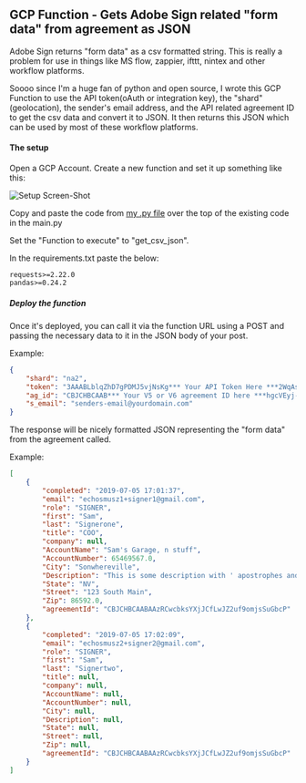 ## GCP Function - Gets Adobe Sign related "form data" from agreement as JSON

Adobe Sign returns "form data" as a csv formatted string.  This is really a problem for use in things like MS flow, zappier, ifttt, nintex and other workflow platforms. 

Soooo since I'm a huge fan of python and open source, I wrote this GCP Function to use the API token(oAuth or integration key), the "shard"(geolocation), the sender's email address, and the API related agreement ID to get the csv data and convert it to JSON.  It then returns this JSON which can be used by most of these workflow platforms.

#### The setup

Open a GCP Account.  Create a new function and set it up something like this:

![Setup Screen-Shot](https://www.evernote.com/shard/s517/sh/5fc307f9-b24e-4d8c-a494-f660c543862a/65be11a295780c42/res/140c36ab-0e6a-4544-beb1-9799a2675a44/skitch.png)

Copy and paste the code from [my .py file](https://github.com/skaboy71/Adobe-Sign-GCP-Functions-/blob/master/getFormDataCsvAs-JSON.py) over the top of the existing code in the main.py

Set the "Function to execute" to "get_csv_json".

In the requirements.txt paste the below:

```
requests>=2.22.0
pandas>=0.24.2
```

##### Deploy the function

Once it's deployed, you can call it via the function URL using a POST and passing the necessary data to it in the JSON body of your post.

Example:
```JSON
{
	"shard": "na2",
	"token": "3AAABLblqZhD7gPDMJ5vjNsKg*** Your API Token Here ***2WqAsaG1oYtllVLaHv9e",
	"ag_id": "CBJCHBCAAB*** Your V5 or V6 agreement ID here ***hgcVEyj-oI",
	"s_email": "senders-email@yourdomain.com"
}
```

The response will be nicely formatted JSON representing the "form data" from the agreement called.

Example:
```JSON
[
    {
        "completed": "2019-07-05 17:01:37",
        "email": "echosmusz1+signer1@gmail.com",
        "role": "SIGNER",
        "first": "Sam",
        "last": "Signerone",
        "title": "COO",
        "company": null,
        "AccountName": "Sam's Garage, n stuff",
        "AccountNumber": 65469567.0,
        "City": "Sonwhereville",
        "Description": "This is some description with ' apostrophes and , commas.",
        "State": "NV",
        "Street": "123 South Main",
        "Zip": 86592.0,
        "agreementId": "CBJCHBCAABAAzRCwcbksYXjJCfLwJZ2uf9omjsSuGbcP"
    },
    {
        "completed": "2019-07-05 17:02:09",
        "email": "echosmusz2+signer2@gmail.com",
        "role": "SIGNER",
        "first": "Sam",
        "last": "Signertwo",
        "title": null,
        "company": null,
        "AccountName": null,
        "AccountNumber": null,
        "City": null,
        "Description": null,
        "State": null,
        "Street": null,
        "Zip": null,
        "agreementId": "CBJCHBCAABAAzRCwcbksYXjJCfLwJZ2uf9omjsSuGbcP"
    }
]
```
